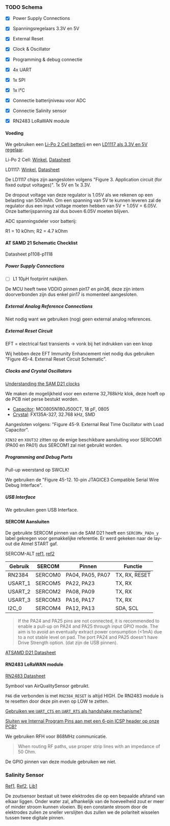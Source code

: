 ### TODO Schema

- [x] Power Supply Connections

- [x] Spanningsregelaars 3.3V en 5V

- [x] External Reset

- [x] Clock & Oscillator

- [x] Programming & debug connectie

- [x] 4x UART

- [x] 1x SPI

- [x] 1x I²C

- [x] Connectie batterijniveau voor ADC

- [x] Connectie Salinity sensor

- [x] RN2483 LoRaWAN module

#### Voeding

We gebruiken een [Li-Po 2 Cell betterij](https://github.com/AP-Project-Analysis-2IT-IOT-1TVT-IOT/Daan-Olivier/blob/main/Blueprint.md#onderliggende-argumentatie) en een [LD1117 als 3.3V en 5V regelaar](https://github.com/AP-Project-Analysis-2IT-IOT-1TVT-IOT/Daan-Olivier/blob/main/Blueprint.md#onderliggende-argumentatie).

Li-Po 2 Cell: [Winkel](https://www.conrad.be/p/conrad-energy-lipo-accupack-74-v-2400-mah-aantal-cellen-2-20-c-softcase-xt60-1344133?WT.srch=1&gclid=CjwKCAiAh_GNBhAHEiwAjOh3ZODyQpj1PCOdHiGXfnYxeG0l__VZOiLFqiP5MSZwps0pyi__jmN_WhoC9LsQAvD_BwE&gclsrc=aw.ds&insert=8J&t=1&tid=13894944235_122657379817_pla-301443522443_pla-1344133&utm_campaign=shopping-feed&utm_content=free-google-shopping-clicks&utm_medium=surfaces&utm_source=google&utm_term=1344133&vat=true), [Datasheet](https://asset.conrad.com/media10/add/160267/c1/-/en/001344133SD01/veiligheidsvoorschriften-1344133-conrad-energy-lipo-accupack-74-v-2400-mah-aantal-cellen-2-20-c-softcase-xt60.pdf)

LD1117: [Winkel](https://www.conrad.be/p/stmicroelectronics-ld1117av33-spanningsregelaar-lineair-to-220ab-positief-vast-1-a-1184973?searchTerm=LD1117&searchType=suggest&searchSuggest=product), [Datasheet](https://asset.conrad.com/media10/add/160267/c1/-/en/001184973DS01/datablad-1184973-stmicroelectronics-ld1117av33-spanningsregelaar-lineair-to-220ab-positief-vast-1-a.pdf)



De LD1117 chips zijn aangesloten volgens "Figure 3. Application circuit (for fixed output voltages)". 1x 5V en 1x 3.3V. 

De dropout voltage van deze regulator is 1.05V als we rekenen op een belasting van 500mAh. Om een spanning van 5V te kunnen leveren zal de regulator dus een input voltage moeten hebben van 5V + 1.05V = 6.05V. Onze batterijspanning zal dus boven 6.05V moeten blijven.

ADC spanningsdeler voor batterij:

R1 = 10 kOhm; R2 = 4.7 kOhm



#### AT SAMD 21 Schematic Checklist

Datasheet p1108-p1118

##### Power Supply Connections

- [ ] L1 10µH footprint nakijken.

De MCU heeft twee VDDIO pinnen pin17 en pin36, deze zijn intern doorverbonden zijn dus enkel pin17 is momenteel aangesloten.

##### External Analog Reference Connections

Niet nodig want we gebruiken (nog) geen external analog references.

##### External Reset Circuit

EFT = electrical fast transients -> vonk bij het indrukken van een knop

Wij hebben deze EFT Immunity Enhancement niet nodig dus gebruiken "Figure 45-4. External Reset Circuit Schematic".

##### Clocks and Crystal Oscillators

[Understanding the SAM D21 clocks](https://blog.thea.codes/understanding-the-sam-d21-clocks/)

We maken de mogelijkheid voor een externe 32,768kHz klok, deze hoeft op de PCB niet perse bestukt worden.

- [Capacitor](https://be.farnell.com/multicomp/mc0805n180j500ct/cap-18pf-50v-5-c0g-np0-0805/dp/1759194): MC0805N180J500CT, 18 pF, 0805
- [Crystal](https://be.farnell.com/fox-electronics/fx135a-327/crystal-32-768khz-12-5pf-smd/dp/2064037): FX135A-327, 32.768 kHz, SMD

Aangesloten volgens: "Figure 45-9. External Real Time Oscillator with Load Capacitor".

`XIN32` en `XOUT32` zitten op de enige beschikbare aansluiting voor SERCOM1 (PA00 en PA01) dus SERCOM1 zal niet gebruikt worden.

##### Programming and Debug Ports

Pull-up weerstand op SWCLK!

We gebruiken de "Figure 45-12. 10-pin JTAGICE3 Compatible Serial Wire Debug Interface".

##### USB Interface

We gebruiken geen USB Interface.

#### SERCOM Aansluiten

De gebruikte SERCOM pinnen van de SAM D21 heeft een `SERCOMx_PADn_y` label gekregen voor gemakkelijke referentie. Er werd gekeken naar de lay-out die Atmel START gaf.

SERCOM-ALT [ref1](https://microchipsupport.force.com/s/article/SERCOM-muxing-on-SAM-D-L-C-devices), [ref2](https://learn.adafruit.com/using-atsamd21-sercom-to-add-more-spi-i2c-serial-ports/muxing-it-up)

| Gebruik | SERCOM  | Pinnen           | Functie                                                     |
| ------- | ------- | ---------------- | ----------------------------------------------------------- |
| RN2384  | SERCOM0 | PA04, PA05, PA07 | TX, RX, <span style="text-decoration:overline">RESET</span> |
| USART_1 | SERCOM5 | PA22, PA23       | TX, RX                                                      |
| USART_2 | SERCOM2 | PA08, PA09       | TX, RX                                                      |
| USART_3 | SERCOM3 | PA16, PA17       | TX, RX                                                      |
| I2C_0   | SERCOM4 | PA12, PA13       | SDA, SCL                                                    |

> If the PA24 and PA25 pins are not connected, it is recommended to enable a pull-up on PA24 and PA25 through input GPIO mode. The aim is to avoid an eventually extract power consumption (<1mA) due to a not stable level on pad. The port PA24 and PA25 doesn't have Drive Strength option. (dat zijn de USB pinnen). 

[ATSAMD D21 Datasheet](https://ww1.microchip.com/downloads/en/DeviceDoc/SAM-D21DA1-Family-Data-Sheet-DS40001882G.pdf)

#### RN2483 LoRaWAN module

[RN2483 Datasheet](https://ww1.microchip.com/downloads/en/DeviceDoc/RN2483-Low-Power-Long-Range-LoRa-Technology-Transceiver-Module-DS50002346F.pdf) 

Symbool van AirQualitySensor gebruikt.

`PA6` die verbonden is met `RN2384_RESET` is altijd HIGH. De RN2483 module is te resetten door deze pin even op LOW te zetten. 

<u>Gebruiken we `UART_CTS` en `UART_RTS` als handshake mechanisme?</u> 

<u>Sluiten we Internal Program Pins aan met een 6-pin ICSP header op onze PCB?</u>

We gebruiken RFH voor 868MHz communicatie. 

> When routing RF paths, use proper strip lines with an impedance of 50 Ohm.

De GPIO pinnen van deze module gebruiken we niet. 



### Salinity Sensor

[Ref1](https://me121.mme.pdx.edu/lib/exe/fetch.php?media=lecture:salinity_measurements_with_arduino_slides.pdf), [Ref2](https://www.teachengineering.org/activities/view/nyu_probe_activity1), [Lib1](https://www.arduino.cc/reference/en/libraries/conductivitylib/)

De zoutsensor bestaat uit twee elektrodes die op een bepaalde afstand van elkaar liggen. Onder water zal, afhankelijk van de hoeveelheid zout er meer of minder stroom kunnen vloeien. Bij een constante stroom door de elektrodes zullen ze sneller verslijten dus zullen we de polariteit wisselen tussen twee digitale pinnen.




